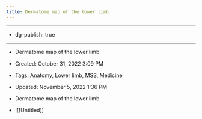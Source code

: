 ```yaml
---
title: Dermatome map of the lower limb
---
```


- --

- dg-publish: true

- --

- Dermatome map of the lower limb

- Created: October 31, 2022 3:09 PM

- Tags: Anatomy, Lower limb, MSS, Medicine

- Updated: November 5, 2022 1:36 PM

- Dermatome map of the lower limb

- ![[Untitled]]
